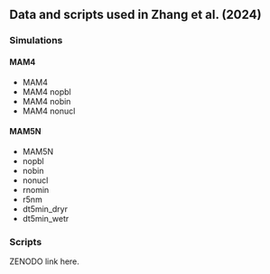 ## Data and scripts used in Zhang et al. (2024) 

### Simulations 

#### MAM4 

- MAM4 
- MAM4 nopbl
- MAM4 nobin
- MAM4 nonucl

#### MAM5N
 
- MAM5N 
- nopbl
- nobin
- nonucl
- rnomin  
- r5nm   
- dt5min_dryr
- dt5min_wetr

### Scripts

ZENODO link here. 



